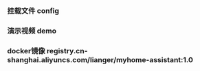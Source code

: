 ### 挂载文件 config

### 演示视频 demo

### docker镜像 registry.cn-shanghai.aliyuncs.com/lianger/myhome-assistant:1.0